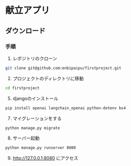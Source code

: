 # 献立アプリ
## ダウンロード

### 手順
1. レポジトリのクローン
```bash
git clone git@github.com:enbipaipu/firstproject.git
```

2. プロジェクトのディレクトリに移動
```bash
cd firstproject
```

5. djangoのインストール
```bash
pip install openai langchain_openai python-dotenv bs4
```

7. マイグレーションをする
```bash
python manage.py migrate
```

8. サーバー起動
```bash
python manage.py runserver 8080
```

9. http://127.0.0.1:8080
にアクセス
